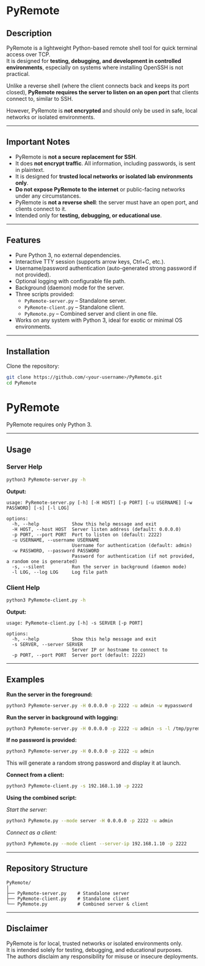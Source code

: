 # PyRemote

## Description

PyRemote is a lightweight Python-based remote shell tool for quick terminal access over TCP.  
It is designed for **testing, debugging, and development in controlled environments**, especially on systems where installing OpenSSH is not practical.

Unlike a reverse shell (where the client connects back and keeps its port closed), **PyRemote requires the server to listen on an open port** that clients connect to, similar to SSH.  

However, PyRemote is **not encrypted** and should only be used in safe, local networks or isolated environments.

---

## Important Notes

- PyRemote is **not a secure replacement for SSH**.
- It does **not encrypt traffic**. All information, including passwords, is sent in plaintext.
- It is designed for **trusted local networks or isolated lab environments only**.
- **Do not expose PyRemote to the internet** or public-facing networks under any circumstances.
- PyRemote is **not a reverse shell**: the server must have an open port, and clients connect to it.
- Intended only for **testing, debugging, or educational use**.

---

## Features

- Pure Python 3, no external dependencies.
- Interactive TTY session (supports arrow keys, Ctrl+C, etc.).
- Username/password authentication (auto-generated strong password if not provided).
- Optional logging with configurable file path.
- Background (daemon) mode for the server.
- Three scripts provided:
  - `PyRemote-server.py` – Standalone server.
  - `PyRemote-client.py` – Standalone client.
  - `PyRemote.py` – Combined server and client in one file.
- Works on any system with Python 3, ideal for exotic or minimal OS environments.

---

## Installation

Clone the repository:
```bash
git clone https://github.com/<your-username>/PyRemote.git
cd PyRemote
```

# PyRemote

PyRemote requires only Python 3.

---

## Usage

### Server Help

```bash
python3 PyRemote-server.py -h
```

**Output:**
```
usage: PyRemote-server.py [-h] [-H HOST] [-p PORT] [-u USERNAME] [-w PASSWORD] [-s] [-l LOG]

options:
  -h, --help            Show this help message and exit
  -H HOST, --host HOST  Server listen address (default: 0.0.0.0)
  -p PORT, --port PORT  Port to listen on (default: 2222)
  -u USERNAME, --username USERNAME
                        Username for authentication (default: admin)
  -w PASSWORD, --password PASSWORD
                        Password for authentication (if not provided, a random one is generated)
  -s, --silent          Run the server in background (daemon mode)
  -l LOG, --log LOG     Log file path
```

### Client Help

```bash
python3 PyRemote-client.py -h
```

**Output:**
```
usage: PyRemote-client.py [-h] -s SERVER [-p PORT]

options:
  -h, --help            Show this help message and exit
  -s SERVER, --server SERVER
                        Server IP or hostname to connect to
  -p PORT, --port PORT  Server port (default: 2222)
```

---

## Examples

**Run the server in the foreground:**
```bash
python3 PyRemote-server.py -H 0.0.0.0 -p 2222 -u admin -w mypassword
```

**Run the server in background with logging:**
```bash
python3 PyRemote-server.py -H 0.0.0.0 -p 2222 -u admin -s -l /tmp/pyremote.log
```

**If no password is provided:**
```bash
python3 PyRemote-server.py -H 0.0.0.0 -p 2222 -u admin
```
This will generate a random strong password and display it at launch.

**Connect from a client:**
```bash
python3 PyRemote-client.py -s 192.168.1.10 -p 2222
```

**Using the combined script:**

*Start the server:*
```bash
python3 PyRemote.py --mode server -H 0.0.0.0 -p 2222 -u admin
```

*Connect as a client:*
```bash
python3 PyRemote.py --mode client --server-ip 192.168.1.10 -p 2222
```

---

## Repository Structure

```
PyRemote/
│
├── PyRemote-server.py    # Standalone server
├── PyRemote-client.py    # Standalone client
└── PyRemote.py           # Combined server & client
```

---

## Disclaimer

PyRemote is for local, trusted networks or isolated environments only.  
It is intended solely for testing, debugging, and educational purposes.  
The authors disclaim any responsibility for misuse or insecure deployments.
